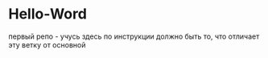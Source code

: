 # Hello-Word
первый репо - учусь
здесь по инструкции должно быть то, что отличает эту ветку от основной
